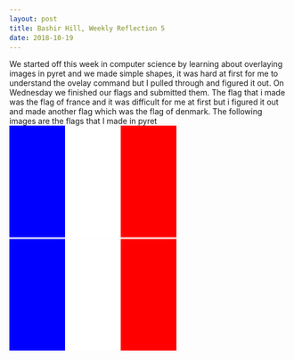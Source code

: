 ```yaml
---
layout: post
title: Bashir Hill, Weekly Reflection 5
date: 2018-10-19 
---
```


We started off this week in computer science by learning about overlaying images in pyret and we made simple shapes, it was hard at first for me to understand the ovelay command but I pulled through and figured it out. On Wednesday we finished our flags and submitted them.
The flag that i made was the flag of france and it was difficult for me at first but i figured it out and made another flag which was the flag of denmark. The following images are the flags that I made in pyret  
![franceflag](/images/Franceflag.png)![franceflag](/images/Franceflag.png)

